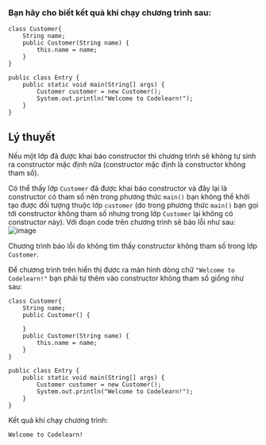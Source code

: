 ### Bạn hãy cho biết kết quả khi chạy chương trình sau:
```
class Customer{
	String name;
	public Customer(String name) {
		this.name = name;
	}
}

public class Entry {
	public static void main(String[] args) {
		Customer customer = new Customer();
		System.out.println("Welcome to Codelearn!");
	}
}
```
## Lý thuyết
Nếu một lớp đã được khai báo constructor thì chương trình sẽ không tự sinh ra constructor mặc định nữa (constructor mặc định là constructor không tham số).

Có thể thấy lớp `Customer` đã được khai báo constructor và đây lại là constructor có tham số nên trong phương thức `main()` bạn không thể khởi tạo được đối tượng thuộc lớp `customer` (do trong phương thức `main()` bạn gọi tới constructor không tham số nhưng trong lớp `Customer` lại không có constructor này). Với đoạn code trên chương trình sẽ báo lỗi như sau:
![image](https://github.com/user-attachments/assets/2bf4b0a4-0849-4c33-a6ed-990f7e4e74ee)

Chương trình báo lỗi do không tìm thấy constructor không tham số trong lớp `Customer`.

Để chương trình trên hiển thị được ra màn hình dòng chữ `"Welcome to Codelearn!"` bạn phải tự thêm vào constructor không tham số giống như sau:
```
class Customer{
	String name;
	public Customer() {
		
	}
	public Customer(String name) {
		this.name = name;
	}
}

public class Entry {
	public static void main(String[] args) {
		Customer customer = new Customer();
		System.out.println("Welcome to Codelearn!");
	}
}
```
Kết quả khi chạy chương trình:
```
Welcome to Codelearn!
```
